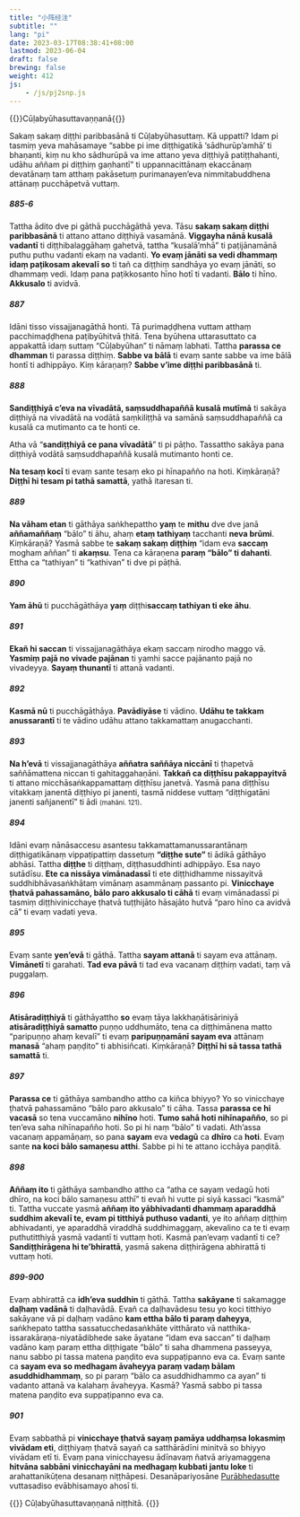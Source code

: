 ```yaml
---
title: "小阵经注"
subtitle: ""
lang: "pi"
date: 2023-03-17T08:38:41+08:00
lastmod: 2023-06-04
draft: false
brewing: false
weight: 412
js:
    - /js/pj2snp.js
---
```


{{<subtitle>}}Cūḷabyūhasuttavaṇṇanā{{</subtitle>}}

Sakaṃ sakaṃ diṭṭhi paribbasānā ti Cūḷabyūhasuttaṃ. Kā uppatti? Idam pi tasmiṃ yeva mahāsamaye “sabbe pi ime diṭṭhigatikā ‘sādhurūp’amhā’ ti bhaṇanti, kiṃ nu kho sādhurūpā va ime attano yeva diṭṭhiyā patiṭṭhahanti, udāhu aññam pi diṭṭhiṃ gaṇhantī” ti uppannacittānaṃ ekaccānaṃ devatānaṃ tam atthaṃ pakāsetuṃ purimanayen’eva nimmitabuddhena attānaṃ pucchāpetvā vuttaṃ.

##### 885-6

Tattha ādito dve pi gāthā pucchāgāthā yeva. Tāsu **sakaṃ sakaṃ diṭṭhi paribbasānā** ti attano attano diṭṭhiyā vasamānā. **Viggayha nānā kusalā vadantī** ti diṭṭhibalaggāhaṃ gahetvā, tattha “kusalā’mhā” ti paṭijānamānā puthu puthu vadanti ekaṃ na vadanti. **Yo evaṃ jānāti sa vedi dhammaṃ idaṃ paṭikosam akevalī so** ti tañ ca diṭṭhiṃ sandhāya yo evaṃ jānāti, so dhammaṃ vedi. Idaṃ pana paṭikkosanto hīno hotī ti vadanti. **Bālo** ti hīno. **Akkusalo** ti avidvā.

##### 887

Idāni tisso vissajjanagāthā honti. Tā purimaḍḍhena vuttam atthaṃ pacchimaḍḍhena paṭibyūhitvā ṭhitā. Tena byūhena uttarasuttato ca appakattā idaṃ suttaṃ “Cūḷabyūhan” ti nāmaṃ labhati. Tattha **parassa ce dhamman** ti parassa diṭṭhiṃ. **Sabbe va bālā** ti evaṃ sante sabbe va ime bālā hontī ti adhippāyo. Kiṃ kāraṇaṃ? **Sabbe v’ime diṭṭhi paribbasānā** ti.

##### 888

**Sandiṭṭhiyā c’eva na vīvadātā, saṃsuddhapaññā kusalā mutīmā** ti sakāya diṭṭhiyā na vivadātā na vodātā saṃkiliṭṭhā va samānā saṃsuddhapaññā ca kusalā ca mutimanto ca te honti ce.

Atha vā “**sandiṭṭhiyā ce pana vīvadātā**” ti pi pāṭho. Tassattho sakāya pana diṭṭhiyā vodātā saṃsuddhapaññā kusalā mutimanto honti ce.

**Na tesaṃ kocī** ti evaṃ sante tesaṃ eko pi hīnapañño na hoti. Kiṃkāraṇā? **Diṭṭhī hi tesam pi tathā samattā**, yathā itaresan ti.

##### 889

**Na vāham etan** ti gāthāya saṅkhepattho **yaṃ** te **mithu** dve dve janā **aññamaññaṃ** “bālo” ti āhu, ahaṃ **etaṃ tathiyaṃ** tacchanti **neva brūmi**. Kiṃkāraṇā? Yasmā sabbe te **sakaṃ sakaṃ diṭṭhiṃ** “idam eva **saccaṃ** mogham aññan” ti **akaṃsu**. Tena ca kāraṇena **paraṃ “bālo” ti dahanti**. Ettha ca “tathiyan” ti “kathivan” ti dve pi pāṭhā.

##### 890

**Yam āhū** ti pucchāgāthāya **yaṃ** diṭṭhi**saccaṃ tathiyan ti eke āhu**.

##### 891

**Ekañ hi saccan** ti vissajjanagāthāya ekaṃ saccaṃ nirodho maggo vā. **Yasmiṃ pajā no vivade pajānan** ti yamhi sacce pajānanto pajā no vivadeyya. **Sayaṃ thunantī** ti attanā vadanti.

##### 892

**Kasmā nū** ti pucchāgāthāya. **Pavādiyāse** ti vādino. **Udāhu te takkam anussarantī** ti te vādino udāhu attano takkamattaṃ anugacchanti.

##### 893

**Na h’evā** ti vissajjanagāthāya **aññatra saññāya niccānī** ti ṭhapetvā saññāmattena niccan ti gahitaggahaṇāni. **Takkañ ca diṭṭhīsu pakappayitvā** ti attano micchāsaṅkappamattaṃ diṭṭhīsu janetvā. Yasmā pana diṭṭhīsu vitakkaṃ janentā diṭṭhiyo pi janenti, tasmā niddese vuttaṃ “diṭṭhigatāni janenti sañjanentī” ti ādi <small>(mahāni. 121)</small>.

##### 894

Idāni evaṃ nānāsaccesu asantesu takkamattamanussarantānaṃ diṭṭhigatikānaṃ vippaṭipattiṃ dassetuṃ **“diṭṭhe sute”** ti ādikā gāthāyo abhāsi. Tattha **diṭṭhe** ti diṭṭhaṃ, diṭṭhasuddhinti adhippāyo. Esa nayo sutādīsu. **Ete ca nissāya vimānadassī** ti ete diṭṭhidhamme nissayitvā suddhibhāvasaṅkhātaṃ vimānaṃ asammānaṃ passanto pi. **Vinicchaye ṭhatvā pahassamāno, bālo paro akkusalo ti cāhā** ti evaṃ vimānadassī pi tasmiṃ diṭṭhivinicchaye ṭhatvā tuṭṭhijāto hāsajāto hutvā “paro hīno ca avidvā cā” ti evaṃ vadati yeva.

##### 895

Evaṃ sante **yen’evā** ti gāthā. Tattha **sayam attanā** ti sayam eva attānaṃ. **Vimānetī** ti garahati. **Tad eva pāvā** ti tad eva vacanaṃ diṭṭhiṃ vadati, taṃ vā puggalaṃ.

##### 896

**Atisāradiṭṭhiyā** ti gāthāyattho **so** evaṃ tāya lakkhaṇātisāriniyā **atisāradiṭṭhiyā samatto** puṇṇo uddhumāto, tena ca diṭṭhimānena matto “paripuṇṇo ahaṃ kevalī” ti evaṃ **paripuṇṇamānī sayam eva** attānaṃ **manasā** “ahaṃ paṇḍito” ti abhisiñcati. Kiṃkāraṇā? **Diṭṭhī hi sā tassa tathā samattā** ti.

##### 897

**Parassa ce** ti gāthāya sambandho attho ca kiñca bhiyyo? Yo so vinicchaye ṭhatvā pahassamāno “bālo paro akkusalo” ti cāha. Tassa **parassa ce hi vacasā** so tena vuccamāno **nihīno** hoti. **Tumo sahā hoti nihīnapañño**, so pi ten’eva saha nihīnapañño hoti. So pi hi naṃ “bālo” ti vadati. Ath’assa vacanaṃ appamāṇaṃ, so pana **sayam** eva **vedagū** ca **dhīro** ca **hoti**. Evaṃ sante **na koci bālo samaṇesu atthi**. Sabbe pi hi te attano icchāya paṇḍitā.

##### 898

**Aññaṃ ito** ti gāthāya sambandho attho ca “atha ce sayaṃ vedagū hoti dhīro, na koci bālo samaṇesu atthī” ti evañ hi vutte pi siyā kassaci “kasmā” ti. Tattha vuccate yasmā **aññaṃ ito yābhivadanti dhammaṃ aparaddhā suddhim akevalī te, evam pi titthiyā puthuso vadanti**, ye ito aññaṃ diṭṭhiṃ abhivadanti, ye aparaddhā viraddhā suddhimaggaṃ, akevalino ca te ti evaṃ puthutitthiyā yasmā vadantī ti vuttaṃ hoti. Kasmā pan’evaṃ vadantī ti ce? **Sandiṭṭhirāgena hi te’bhirattā**, yasmā sakena diṭṭhirāgena abhirattā ti vuttaṃ hoti.

##### 899-900

Evaṃ abhirattā ca **idh’eva suddhin** ti gāthā. Tattha **sakāyane** ti sakamagge **daḷhaṃ vadānā** ti daḷhavādā. Evañ ca daḷhavādesu tesu yo koci titthiyo sakāyane vā pi daḷhaṃ vadāno **kam ettha bālo ti paraṃ daheyya**, saṅkhepato tattha sassatucchedasaṅkhāte vitthārato vā natthika-issarakāraṇa-niyatādibhede sake āyatane “idam eva saccan” ti daḷhaṃ vadāno kaṃ paraṃ ettha diṭṭhigate “bālo” ti saha dhammena passeyya, nanu sabbo pi tassa matena paṇḍito eva suppaṭipanno eva ca. Evaṃ sante ca **sayam eva so medhagam āvaheyya paraṃ vadaṃ bālam asuddhidhammaṃ**, so pi paraṃ “bālo ca asuddhidhammo ca ayan” ti vadanto attanā va kalahaṃ āvaheyya. Kasmā? Yasmā sabbo pi tassa matena paṇḍito eva suppaṭipanno eva ca.

##### 901

Evaṃ sabbathā pi **vinicchaye ṭhatvā sayaṃ pamāya uddhaṃsa lokasmiṃ vivādam eti**, diṭṭhiyaṃ ṭhatvā sayañ ca satthārādīni minitvā so bhiyyo vivādam etī ti. Evaṃ pana vinicchayesu ādīnavaṃ ñatvā ariyamaggena **hitvāna sabbāni vinicchayāni na medhagaṃ kubbati jantu loke** ti arahattanikūṭena desanaṃ niṭṭhāpesi. Desanāpariyosāne [Purābhedasutte](../410/) vuttasadiso evābhisamayo ahosī ti.

{{<eof>}}
    Cūḷabyūhasuttavaṇṇanā niṭṭhitā.
{{</eof>}}